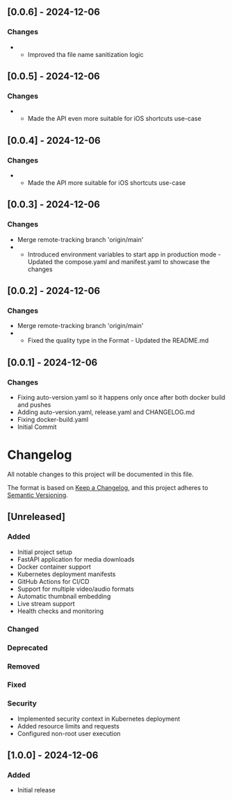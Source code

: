 
## [0.0.6] - 2024-12-06
### Changes
- - Improved tha file name sanitization logic


## [0.0.5] - 2024-12-06
### Changes
- - Made the API even more suitable for iOS shortcuts use-case


## [0.0.4] - 2024-12-06
### Changes
- - Made the API more suitable for iOS shortcuts use-case


## [0.0.3] - 2024-12-06
### Changes
- Merge remote-tracking branch 'origin/main'
- - Introduced environment variables to start app in production mode - Updated the compose.yaml and manifest.yaml to showcase the changes


## [0.0.2] - 2024-12-06
### Changes
- Merge remote-tracking branch 'origin/main'
- - Fixed the quality type in the Format - Updated the README.md


## [0.0.1] - 2024-12-06
### Changes
- Fixing auto-version.yaml so it happens only once after both docker build and pushes
- Adding auto-version.yaml, release.yaml and CHANGELOG.md
- Fixing docker-build.yaml
- Initial Commit

# Changelog

All notable changes to this project will be documented in this file.

The format is based on [Keep a Changelog](https://keepachangelog.com/en/1.0.0/),
and this project adheres to [Semantic Versioning](https://semver.org/spec/v2.0.0.html).

## [Unreleased]

### Added
- Initial project setup
- FastAPI application for media downloads
- Docker container support
- Kubernetes deployment manifests
- GitHub Actions for CI/CD
- Support for multiple video/audio formats
- Automatic thumbnail embedding
- Live stream support
- Health checks and monitoring

### Changed

### Deprecated

### Removed

### Fixed

### Security
- Implemented security context in Kubernetes deployment
- Added resource limits and requests
- Configured non-root user execution

## [1.0.0] - 2024-12-06
### Added
- Initial release